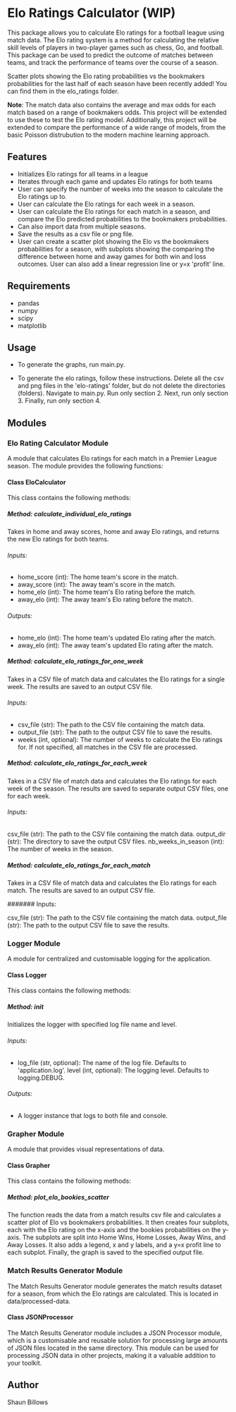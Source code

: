 # Elo Ratings Calculator (WIP)

This package allows you to calculate Elo ratings for a football league using match data. The Elo rating system is a method for calculating the relative skill levels of players in two-player games such as chess, Go, and football. This package can be used to predict the outcome of matches between teams, and track the performance of teams over the course of a season.

Scatter plots showing the Elo rating probabilities vs the bookmakers probabilities for the last half of each season have been recently added! You can find them in the elo_ratings folder.

**Note**: The match data also contains the average and max odds for each match based on a range of bookmakers odds. This project will be extended to use these to test the Elo rating model. Additionally, this project will be extended to compare the performance of a wide range of models, from the basic Poisson distrubution to the modern machine learning approach.

## Features

- Initializes Elo ratings for all teams in a league
- Iterates through each game and updates Elo ratings for both teams
- User can specify the number of weeks into the season to calculate the Elo ratings up to.
- User can calculate the Elo ratings for each week in a season.
- User can calculate the Elo ratings for each match in a season, and compare the Elo predicted probabilities to the bookmakers probabilities.
- Can also import data from multiple seasons.
- Save the results as a csv file or png file.
- User can create a scatter plot showing the Elo vs the bookmakers probabilities for a season, with subplots showing the comparing the difference between home and away games for both win and loss outcomes. User can also add a linear regression line or y=x 'profit' line.

## Requirements

- pandas
- numpy
- scipy
- matplotlib

## Usage

- To generate the graphs, run main.py.

- To generate the elo ratings, follow these instructions. Delete all the csv and png files in the 'elo-ratings' folder, but do not delete the directories (folders). Navigate to main.py. Run only section 2. Next, run only section 3. Finally, run only section 4.

## Modules

### Elo Rating Calculator Module

A module that calculates Elo ratings for each match in a Premier League season. The module provides the following functions:

#### Class EloCalculator

This class contains the following methods:

##### Method: calculate_individual_elo_ratings

Takes in home and away scores, home and away Elo ratings, and returns the new Elo ratings for both teams.

###### Inputs:

- home_score (int): The home team's score in the match.
- away_score (int): The away team's score in the match.
- home_elo (int): The home team's Elo rating before the match.
- away_elo (int): The away team's Elo rating before the match.

###### Outputs:

- home_elo (int): The home team's updated Elo rating after the match.
- away_elo (int): The away team's updated Elo rating after the match.

##### Method: calculate_elo_ratings_for_one_week

Takes in a CSV file of match data and calculates the Elo ratings for a single week. The results are saved to an output CSV file.

###### Inputs:

- csv_file (str): The path to the CSV file containing the match data.
- output_file (str): The path to the output CSV file to save the results.
- weeks (int, optional): The number of weeks to calculate the Elo ratings for. If not specified, all matches in the CSV file are processed.

##### Method: calculate_elo_ratings_for_each_week

Takes in a CSV file of match data and calculates the Elo ratings for each week of the season. The results are saved to separate output CSV files, one for each week.

###### Inputs:

csv_file (str): The path to the CSV file containing the match data.
output_dir (str): The directory to save the output CSV files.
nb_weeks_in_season (int): The number of weeks in the season.

##### Method: calculate_elo_ratings_for_each_match

Takes in a CSV file of match data and calculates the Elo ratings for each match. The results are saved to an output CSV file.

####### Inputs:

csv_file (str): The path to the CSV file containing the match data.
output_file (str): The path to the output CSV file to save the results.

### Logger Module

A module for centralized and customisable logging for the application.

#### Class Logger

This class contains the following methods:

##### Method: init

Initializes the logger with specified log file name and level.

###### Inputs:

- log_file (str, optional): The name of the log file. Defaults to 'application.log'.
  level (int, optional): The logging level. Defaults to logging.DEBUG.

###### Outputs:

- A logger instance that logs to both file and console.

### Grapher Module

A module that provides visual representations of data.

#### Class Grapher

This class contains the following methods:

##### Method: plot_elo_bookies_scatter

The function reads the data from a match results csv file and calculates a scatter plot of Elo vs bookmakers probabilities. It then creates four subplots, each with the Elo rating on the x-axis and the bookies probabilities on the y-axis. The subplots are split into Home Wins, Home Losses, Away Wins, and Away Losses. It also adds a legend, x and y labels, and a y=x profit line to each subplot. Finally, the graph is saved to the specified output file.

### Match Results Generator Module

The Match Results Generator module generates the match results dataset for a season, from which the Elo ratings are calculated. This is located in data/processed-data.

#### Class JSONProcessor

The Match Results Generator module includes a JSON Processor module, which is a customisable and reusable solution for processing large amounts of JSON files located in the same directory. This module can be used for processing JSON data in other projects, making it a valuable addition to your toolkit.

## Author

Shaun Billows
